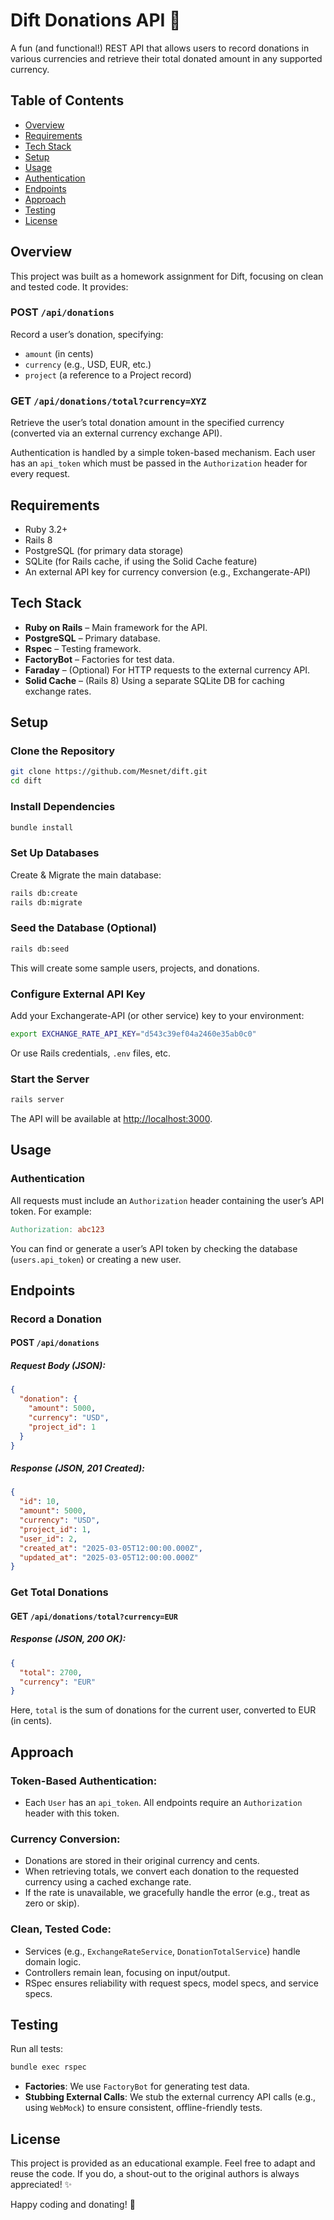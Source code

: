 # Dift Donations API 💸

A fun (and functional!) REST API that allows users to record donations in various currencies and retrieve their total donated amount in any supported currency.

## Table of Contents
- [Overview](#overview)
- [Requirements](#requirements)
- [Tech Stack](#tech-stack)
- [Setup](#setup)
- [Usage](#usage)
- [Authentication](#authentication)
- [Endpoints](#endpoints)
- [Approach](#approach)
- [Testing](#testing)
- [License](#license)

## Overview
This project was built as a homework assignment for Dift, focusing on clean and tested code. It provides:

### **POST** `/api/donations`
Record a user’s donation, specifying:
- `amount` (in cents)
- `currency` (e.g., USD, EUR, etc.)
- `project` (a reference to a Project record)

### **GET** `/api/donations/total?currency=XYZ`
Retrieve the user’s total donation amount in the specified currency (converted via an external currency exchange API).

Authentication is handled by a simple token-based mechanism. Each user has an `api_token` which must be passed in the `Authorization` header for every request.

## Requirements
- Ruby 3.2+
- Rails 8
- PostgreSQL (for primary data storage)
- SQLite (for Rails cache, if using the Solid Cache feature)
- An external API key for currency conversion (e.g., Exchangerate-API)

## Tech Stack
- **Ruby on Rails** – Main framework for the API.
- **PostgreSQL** – Primary database.
- **Rspec** – Testing framework.
- **FactoryBot** – Factories for test data.
- **Faraday** – (Optional) For HTTP requests to the external currency API.
- **Solid Cache** – (Rails 8) Using a separate SQLite DB for caching exchange rates.

## Setup
### Clone the Repository
```bash
git clone https://github.com/Mesnet/dift.git
cd dift
```

### Install Dependencies
```bash
bundle install
```

### Set Up Databases
Create & Migrate the main database:
```bash
rails db:create
rails db:migrate
```

### Seed the Database (Optional)
```bash
rails db:seed
```
This will create some sample users, projects, and donations.

### Configure External API Key
Add your Exchangerate-API (or other service) key to your environment:
```bash
export EXCHANGE_RATE_API_KEY="d543c39ef04a2460e35ab0c0"
```
Or use Rails credentials, `.env` files, etc.

### Start the Server
```bash
rails server
```
The API will be available at [http://localhost:3000](http://localhost:3000).

## Usage

### Authentication
All requests must include an `Authorization` header containing the user’s API token. For example:
```makefile
Authorization: abc123
```
You can find or generate a user’s API token by checking the database (`users.api_token`) or creating a new user.

## Endpoints

### **Record a Donation**
#### **POST** `/api/donations`
##### Request Body (JSON):
```json
{
  "donation": {
    "amount": 5000,
    "currency": "USD",
    "project_id": 1
  }
}
```
##### Response (JSON, 201 Created):
```json
{
  "id": 10,
  "amount": 5000,
  "currency": "USD",
  "project_id": 1,
  "user_id": 2,
  "created_at": "2025-03-05T12:00:00.000Z",
  "updated_at": "2025-03-05T12:00:00.000Z"
}
```

### **Get Total Donations**
#### **GET** `/api/donations/total?currency=EUR`
##### Response (JSON, 200 OK):
```json
{
  "total": 2700,
  "currency": "EUR"
}
```
Here, `total` is the sum of donations for the current user, converted to EUR (in cents).

## Approach
### Token-Based Authentication:
- Each `User` has an `api_token`. All endpoints require an `Authorization` header with this token.

### Currency Conversion:
- Donations are stored in their original currency and cents.
- When retrieving totals, we convert each donation to the requested currency using a cached exchange rate.
- If the rate is unavailable, we gracefully handle the error (e.g., treat as zero or skip).

### Clean, Tested Code:
- Services (e.g., `ExchangeRateService`, `DonationTotalService`) handle domain logic.
- Controllers remain lean, focusing on input/output.
- RSpec ensures reliability with request specs, model specs, and service specs.

## Testing
Run all tests:
```bash
bundle exec rspec
```
- **Factories**: We use `FactoryBot` for generating test data.
- **Stubbing External Calls**: We stub the external currency API calls (e.g., using `WebMock`) to ensure consistent, offline-friendly tests.

## License
This project is provided as an educational example. Feel free to adapt and reuse the code. If you do, a shout-out to the original authors is always appreciated! ✨

Happy coding and donating! 🎉
